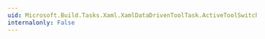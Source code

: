 ```yaml
---
uid: Microsoft.Build.Tasks.Xaml.XamlDataDrivenToolTask.ActiveToolSwitches
internalonly: False
---
```

